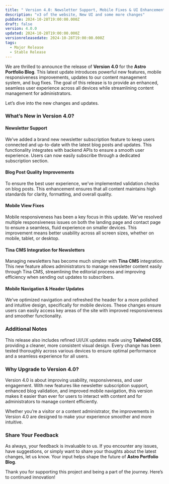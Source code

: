 ```yaml
---
title: " Version 4.0: Newsletter Support, Mobile Fixes & UI Enhancements"
description: "v3 of the website, New UI and some more changes"
pubDate: 2024-10-28T19:00:00.000Z
draft: false
version: 4.0.0
updated: 2024-10-28T19:00:00.000Z
versionreleasedate: 2024-10-28T19:00:00.000Z
tags:
  - Major Release
  - Stable Release
---
```


We are thrilled to announce the release of **Version 4.0** for the **Astro Portfolio Blog**. This latest update introduces powerful new features, mobile responsiveness improvements, updates to our content management system, and bug fixes. The goal of this release is to provide an enhanced, seamless user experience across all devices while streamlining content management for administrators.

Let’s dive into the new changes and updates.

### **What’s New in Version 4.0?**

#### **Newsletter Support**

We’ve added a brand new newsletter subscription feature to keep users connected and up-to-date with the latest blog posts and updates. This functionality integrates with backend APIs to ensure a smooth user experience. Users can now easily subscribe through a dedicated subscription section.

#### **Blog Post Quality Improvements**

To ensure the best user experience, we've implemented validation checks on blog posts. This enhancement ensures that all content maintains high standards for clarity, formatting, and overall quality.

#### **Mobile View Fixes**

Mobile responsiveness has been a key focus in this update. We’ve resolved multiple responsiveness issues on both the landing page and contact page to ensure a seamless, fluid experience on smaller devices. This improvement means better usability across all screen sizes, whether on mobile, tablet, or desktop.

#### **Tina CMS Integration for Newsletters**

Managing newsletters has become much simpler with **Tina CMS** integration. This new feature allows administrators to manage newsletter content easily through Tina CMS, streamlining the editorial process and improving efficiency when sending out updates to subscribers.

#### **Mobile Navigation & Header Updates**

We’ve optimized navigation and refreshed the header for a more polished and intuitive design, specifically for mobile devices. These changes ensure users can easily access key areas of the site with improved responsiveness and smoother functionality.

### **Additional Notes**

This release also includes refined UI/UX updates made using **Tailwind CSS**, providing a cleaner, more consistent visual design. Every change has been tested thoroughly across various devices to ensure optimal performance and a seamless experience for all users.

### **Why Upgrade to Version 4.0?**

Version 4.0 is about improving usability, responsiveness, and user engagement. With new features like newsletter subscription support, enhanced blog validation, and improved mobile navigation, this version makes it easier than ever for users to interact with content and for administrators to manage content efficiently.

Whether you’re a visitor or a content administrator, the improvements in Version 4.0 are designed to make your experience smoother and more intuitive.

### **Share Your Feedback**

As always, your feedback is invaluable to us. If you encounter any issues, have suggestions, or simply want to share your thoughts about the latest changes, let us know. Your input helps shape the future of **Astro Portfolio Blog**.

Thank you for supporting this project and being a part of the journey. Here’s to continued innovation!
